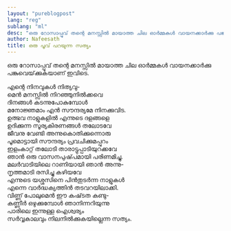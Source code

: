 ```yaml
---
layout: "pureblogpost"
lang: "reg"
sublang: "ml"
desc: "ഒരു റോസാപ്പൂവ്‌ തന്റെ മനസ്സില്‍ മായാത്ത ചില ഓര്‍മ്മകള്‍ വായനക്കാര്‍ക്കു പങ്കുവെയ്‌ക്കുകയാണ്‌ ഇവിടെ."
author: Nafeesath
title: ഒരു പൂവ്‌ പറയുന്ന സത്യം
---
```


ഒരു റോസാപ്പൂവ്‌ തന്റെ മനസ്സില്‍ മായാത്ത ചില ഓര്‍മ്മകള്‍ വായനക്കാര്‍ക്കു പങ്കുവെയ്‌ക്കുകയാണ്‌ ഇവിടെ.

എന്റെ നിനവുകള്‍ നിത്യവു-<br/>
മെന്‍ മനസ്സില്‍ നിറഞ്ഞുനില്‍ക്കവെ<br/>
ദിനങ്ങള്‍ കടന്നുപോകുമ്പോള്‍<br/>
മനോജ്ഞമാം എന്‍ സൗന്ദര്യമേ നിനക്കുവിട.<br/>
ഉത്ഭവ നാളുകളില്‍ എന്നുടെ ദളങ്ങളെ<br/>
ഉദിക്കുന്ന സൂര്യകിരണങ്ങള്‍ തലോടവേ<br/>
ജീവനു വേണ്ടി അന്നുകൊതിക്കുന്നൊരു<br/>
പൂമൊട്ടായി സൗന്ദര്യം പ്രവചിക്കുമപ്പുറം<br/>
ഇളംകാറ്റ്‌ തലോടി താരാട്ടുപ്പാടിയുറക്കവേ<br/>
ഞാന്‍ ഒരു വാസനപുഷ്‌പമായി പരിണമിച്ചു.<br/>
മലര്‍വാടിയിലെ റാണിയായി ഞാന്‍ അന്നു-<br/>
നൃത്തമാടി രസിച്ചു കഴിയവേ<br/>
എന്നുടെ യശ്ശസിനെ പിന്‍തുടര്‍ന്ന നാളുകള്‍ <br/>
എന്നെ വാര്‍ദ്ധക്യത്തിന്‍ തടവറയിലാക്കി.<br/>
വിണ്ണ്‌ പോലുമെന്‍ ഈ കഷ്‌ടത കണ്ടു-<br/>
കണ്ണീര്‍ ഒഴുക്കുമ്പോള്‍ ഞാനിന്നറിയുന്നു<br/>
പാരിലെ ഇന്നുള്ള ഐശ്വര്യം <br/>
സര്‍വ്വകാലവും നിലനില്‍ക്കുകയില്ലെന്ന സത്യം.<br/>

